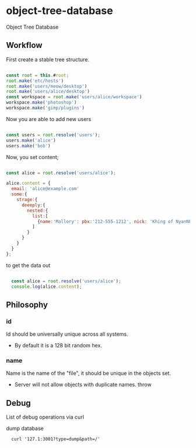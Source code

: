 # object-tree-database
Object Tree Database

## Workflow

First create a stable tree structure.

```JavaScript

const root = this.#root;
root.make('etc/hosts')
root.make('users/meow/desktop')
root.make('users/alice/desktop')
const workspace = root.make('users/alice/workspace')
workspace.make('photoshop')
workspace.make('gimp/plugins')

```

Now you are able to add new users

```JavaScript

const users = root.resolve('users');
users.make('alice')
users.make('bob')

```

Now, you set content;

```JavaScript

const alice = root.resolve('users/alice');

alice.content = {
  email: 'alice@example.com'
  some:{
    strage:{
      deeeply:{
        nested:{
          list:[
            {name:'Mallory': pbx:'212-555-1212', nick: 'Khing of NyanNEX'}
          ]
        }
      }
    }
  }
};


```

to get the data out

```JavaScript

  const alice = root.resolve('users/alice');
  console.log(alice.content);

```

## Philosophy

### id

Id should be universally unique across all systems.
- By default it is a 128 bit random hex.

### name

Name is the name of the "file", it should be unique in the objects set.
- Server will not allow objects with duplicate names. throw


## Debug
List of debug operations via curl

dump database

      curl '127.1:3001?type=dump&path=/'
